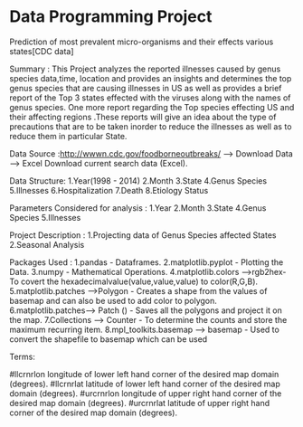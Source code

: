 # Data Programming Project
Prediction of most prevalent micro-organisms and their effects various states[CDC data]

Summary :
This Project analyzes the reported illnesses caused by genus species data,time, location and provides an insights and determines the top genus species that are causing illnesses in US as well as provides a brief report of the Top 3 states effected with the viruses along with the names of genus species. 
One more report regarding the Top species effecting US and their affecting regions .These reports will give an idea about the type of precautions that are to be taken inorder to reduce the illnesses as well as to reduce them in particular State.


Data Source :http://wwwn.cdc.gov/foodborneoutbreaks/ --> Download Data --> Excel Download current search data (Excel).


Data Structure:
1.Year(1998 - 2014)
2.Month
3.State
4.Genus Species
5.Illnesses
6.Hospitalization
7.Death
8.Etiology Status


Parameters Considered for analysis :
1.Year
2.Month
3.State
4.Genus Species
5.Illnesses

Project Description :
1.Projecting data of Genus Species affected States
2.Seasonal Analysis

Packages Used : 
1.pandas - Dataframes.
2.matplotlib.pyplot - Plotting the Data.
3.numpy - Mathematical Operations.
4.matplotlib.colors -->rgb2hex-To covert the hexadecimalvalue(value,value,value) to color(R,G,B).
5.matplotlib.patches -->Polygon - Creates a shape from the values of basemap and can also be used to add color to polygon.
6.matplotlib.patches--> Patch () - Saves all the polygons and project it on the map.
7.Collections --> Counter - To determine the counts and store the maximum recurring item.
8.mpl_toolkits.basemap --> basemap - Used to convert the shapefile to basemap which can be used


Terms:

#llcrnrlon	longitude of lower left hand corner of the desired map domain (degrees).
#llcrnrlat	latitude of lower left hand corner of the desired map domain (degrees).
#urcrnrlon	longitude of upper right hand corner of the desired map domain (degrees).
#urcrnrlat	latitude of upper right hand corner of the desired map domain (degrees).




